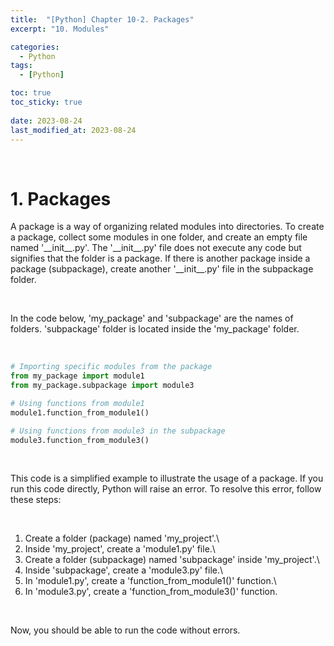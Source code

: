 ```yaml
---
title:  "[Python] Chapter 10-2. Packages"
excerpt: "10. Modules"

categories:
  - Python
tags:
  - [Python]

toc: true
toc_sticky: true
 
date: 2023-08-24
last_modified_at: 2023-08-24
---
```


&nbsp;

# 1. Packages
A package is a way of organizing related modules into directories. To create a package, collect some modules in one folder, and create an empty file named '\_\_init\_\_.py'. The '\_\_init\_\_.py' file does not execute any code but signifies that the folder is a package. If there is another package inside a package (subpackage), create another '\_\_init\_\_.py' file in the subpackage folder.

&nbsp;

In the code below, 'my_package' and 'subpackage' are the names of folders. 'subpackage' folder is located inside the 'my_package' folder.

&nbsp;

```python
# Importing specific modules from the package
from my_package import module1
from my_package.subpackage import module3

# Using functions from module1
module1.function_from_module1()

# Using functions from module3 in the subpackage
module3.function_from_module3()
```

&nbsp;

This code is a simplified example to illustrate the usage of a package. If you run this code directly, Python will raise an error. To resolve this error, follow these steps:

&nbsp;

1) Create a folder (package) named 'my_project'.\
2) Inside 'my_project', create a 'module1.py' file.\
3) Create a folder (subpackage) named 'subpackage' inside 'my_project'.\
4) Inside 'subpackage', create a 'module3.py' file.\
5) In 'module1.py', create a 'function_from_module1()' function.\
6) In 'module3.py', create a 'function_from_module3()' function.

&nbsp;

Now, you should be able to run the code without errors.
